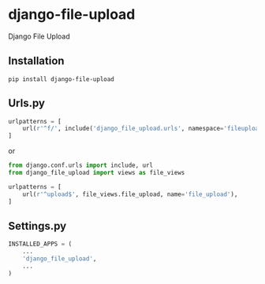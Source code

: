 # django-file-upload
Django File Upload

## Installation
```shell
pip install django-file-upload
```

## Urls.py
```python
urlpatterns = [
    url(r'^f/', include('django_file_upload.urls', namespace='fileupload')),
]
```
or
```python
from django.conf.urls import include, url
from django_file_upload import views as file_views

urlpatterns = [
    url(r'^upload$', file_views.file_upload, name='file_upload'),
]
```

## Settings.py
```python
INSTALLED_APPS = (
    ...
    'django_file_upload',
    ...
)
```
